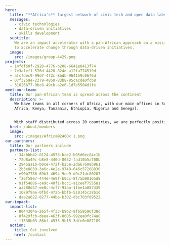```yaml
---
hero:
  title: "**Africa's** largest network of civic tech and open data labs"
  messages:
    - civic technologies
    - data-driven initiatives
    - skills development
  subtitle:
    We are an impact accelerator with a pan-African approach on a mission
    to accelerate change through data-driven initiatives.
  image:
    src: /images/group-4429.png
projects:
  - 14fdf60f-2928-4776-b208-6641e8413f74
  - 7e3a1ef1-576d-4428-824d-a12fa774519d
  - afcfdec9-99d7-4f2c-8bdb-964159c0676d
  - 07f3259e-2379-4850-83b8-85cacde0fcb8
  - 31626677-0bc8-49cb-a2e6-1d7e5504d1fe
meet-our-team:
  title: Our pan-African team is spread across the continent
  description: >-
    We have teams in all corners of Africa, with our main offices in South
    Africa, Kenya, Tanzania, Ethiopia, Nigeria and Senegal.


    With staff distributed across 20 countries, we are perfectly positioned to tackle issues facing African citizens.
  href: /about/members
  image:
    src: /images/Africa@2400x 1.png
our-partners:
  title: Our partners include
  partners-list:
    - 34cbbb42-0124-4973-bce2-b05d6ec84c1b
    - 72d8a49c-b8e8-440d-8032-fad10b5a708b
    - 2945aa1b-b0ce-472f-b25e-2da67608b961
    - 2b3e8830-3a6c-4e2e-9748-646c57208830
    - e90b7786-69b3-4694-9ee9-d9c21dc80287
    - f26f59e7-444e-4e9f-b0cc-8f75b90165d8
    - 91f54886-c49c-40f1-bcc1-a1ceef755581
    - aa280d47-ee0c-4cf7-93aa-1fbe1a087439
    - 1079f9ae-0fbd-472b-bbfb-518145c28b1d
    - daa2a622-0277-44be-b302-dbc703f89522
our-impact:
  impact-list:
    - 8044304a-265f-4f33-b9b2-8fb59596f38d
    - 8f429fcb-deea-463f-8605-992ea0fc74a8
    - f1538b03-86bf-4933-9b15-3dfe0e087189
  action:
    title: Get involved
    href: /contact
---
```

